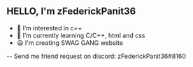 HELLO, I'm zFederickPanit36
--
- 👀 I’m interested in c++
- 🌱 I’m currently learning C/C++, html and css
- 😃 I'm creating SWAG GANG website

--
Send me friend request on discord: zFederickPanit36#8160
